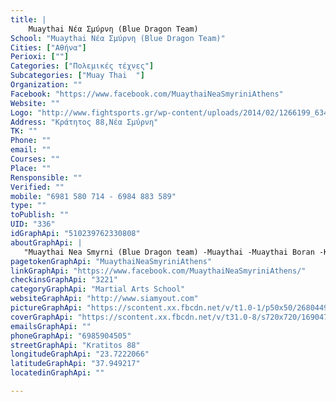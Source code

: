 ```yaml
---
title: |
    Muaythai Νέα Σμύρνη (Blue Dragon Team)
School: "Muaythai Νέα Σμύρνη (Blue Dragon Team)"
Cities: ["Αθήνα"]
Perioxi: [""]
Categories: ["Πολεμικές τέχνες"]
Subcategories: ["Muay Thai  "]
Organization: ""
Facebook: "https://www.facebook.com/MuaythaiNeaSmyriniAthens"
Website: ""
Logo: "http://www.fightsports.gr/wp-content/uploads/2014/02/1266199_634071046614345_1735255253_o.jpg"
Address: "Κράτητος 88,Νέα Σμύρνη"
TK: ""
Phone: ""
email: ""
Courses: ""
Place: ""
Rensponsible: ""
Verified: ""
mobile: "6981 580 714 - 6984 883 589"
type: ""
toPublish: ""
UID: "336"
idGraphApi: "510239762330808"
aboutGraphApi: | 
   "Muaythai Nea Smyrni (Blue Dragon team) -Muaythai -Muaythai Boran -Krabi Krabong (Thai Weapon) Train with Thai Master 6976896736 Master Ekger"
pagetokenGraphApi: "MuaythaiNeaSmyriniAthens"
linkGraphApi: "https://www.facebook.com/MuaythaiNeaSmyriniAthens/"
checkinsGraphApi: "3221"
categoryGraphApi: "Martial Arts School"
websiteGraphApi: "http://www.siamyout.com"
pictureGraphApi: "https://scontent.xx.fbcdn.net/v/t1.0-1/p50x50/26804495_1711231132231659_3369993530331905313_n.jpg?oh=f426d021d8f518cbbbeebaec6e408413&amp;oe=5B4D7A00"
coverGraphApi: "https://scontent.xx.fbcdn.net/v/t31.0-8/s720x720/16904754_1381917321829710_4827099382577132166_o.jpg?oh=456a738b7e40e4a409740d5362d0dabb&amp;oe=5B45A83C"
emailsGraphApi: ""
phoneGraphApi: "6985904505"
streetGraphApi: "Kratitos 88"
longitudeGraphApi: "23.7222066"
latitudeGraphApi: "37.949217"
locatedinGraphApi: ""

---
```




